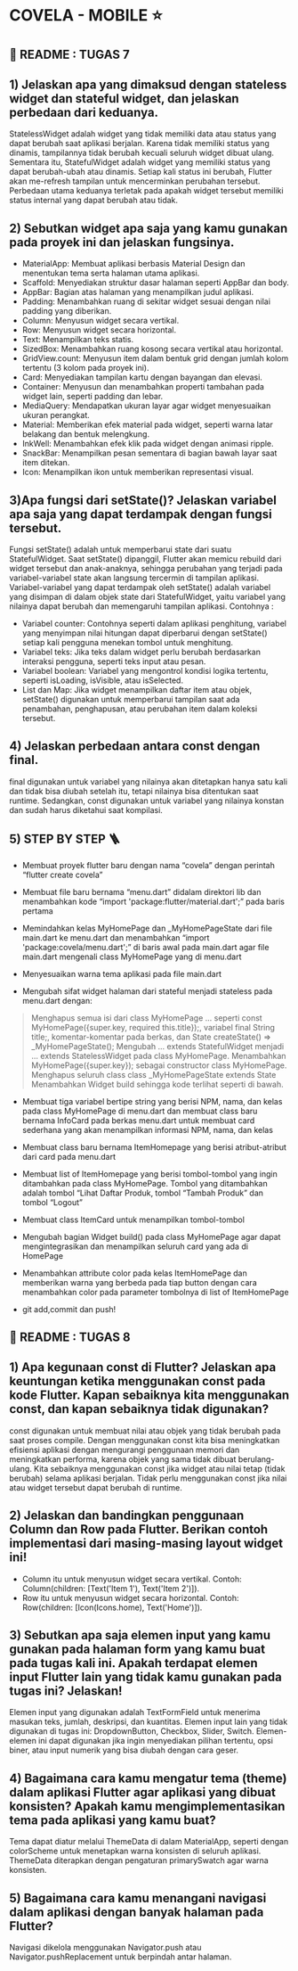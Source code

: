 # COVELA - MOBILE ⭐

## 🔵 README : TUGAS 7

## 1) Jelaskan apa yang dimaksud dengan stateless widget dan stateful widget, dan jelaskan perbedaan dari keduanya.

StatelessWidget adalah widget yang tidak memiliki data atau status yang dapat berubah saat aplikasi berjalan. Karena tidak memiliki status yang dinamis, tampilannya tidak berubah kecuali seluruh widget dibuat ulang. Sementara itu, StatefulWidget adalah widget yang memiliki status yang dapat berubah-ubah atau dinamis. Setiap kali status ini berubah, Flutter akan me-refresh tampilan untuk mencerminkan perubahan tersebut.
Perbedaan utama keduanya terletak pada apakah widget tersebut memiliki status internal yang dapat berubah atau tidak.

## 2) Sebutkan widget apa saja yang kamu gunakan pada proyek ini dan jelaskan fungsinya.
- MaterialApp: Membuat aplikasi berbasis Material Design dan menentukan tema serta halaman utama aplikasi.
- Scaffold: Menyediakan struktur dasar halaman seperti AppBar dan body.
- AppBar: Bagian atas halaman yang menampilkan judul aplikasi.
- Padding: Menambahkan ruang di sekitar widget sesuai dengan nilai padding yang diberikan.
- Column: Menyusun widget secara vertikal.
- Row: Menyusun widget secara horizontal.
- Text: Menampilkan teks statis.
- SizedBox: Menambahkan ruang kosong secara vertikal atau horizontal.
- GridView.count: Menyusun item dalam bentuk grid dengan jumlah kolom tertentu (3 kolom pada proyek ini).
- Card: Menyediakan tampilan kartu dengan bayangan dan elevasi.
- Container: Menyusun dan menambahkan properti tambahan pada widget lain, seperti padding dan lebar.
- MediaQuery: Mendapatkan ukuran layar agar widget menyesuaikan ukuran perangkat.
- Material: Memberikan efek material pada widget, seperti warna latar belakang dan bentuk melengkung.
- InkWell: Menambahkan efek klik pada widget dengan animasi ripple.
- SnackBar: Menampilkan pesan sementara di bagian bawah layar saat item ditekan.
- Icon: Menampilkan ikon untuk memberikan representasi visual.

## 3)Apa fungsi dari setState()? Jelaskan variabel apa saja yang dapat terdampak dengan fungsi tersebut.

Fungsi setState() adalah untuk memperbarui state dari suatu StatefulWidget. Saat setState() dipanggil, Flutter akan memicu rebuild dari widget tersebut dan anak-anaknya, sehingga perubahan yang terjadi pada variabel-variabel state akan langsung tercermin di tampilan aplikasi. 
Variabel-variabel yang dapat terdampak oleh setState() adalah variabel yang disimpan di dalam objek state dari StatefulWidget, yaitu variabel yang nilainya dapat berubah dan memengaruhi tampilan aplikasi.
Contohnya : 
- Variabel counter: Contohnya seperti dalam aplikasi penghitung, variabel yang menyimpan nilai hitungan dapat diperbarui dengan setState() setiap kali pengguna menekan tombol untuk menghitung.
- Variabel teks: Jika teks dalam widget perlu berubah berdasarkan interaksi pengguna, seperti teks input atau pesan.
- Variabel boolean: Variabel yang mengontrol kondisi logika tertentu, seperti isLoading, isVisible, atau isSelected.
- List dan Map: Jika widget menampilkan daftar item atau objek, setState() digunakan untuk memperbarui tampilan saat ada penambahan, penghapusan, atau perubahan item dalam koleksi tersebut.

## 4) Jelaskan perbedaan antara const dengan final.

final digunakan untuk variabel yang nilainya akan ditetapkan hanya satu kali dan tidak bisa diubah setelah itu, tetapi nilainya bisa ditentukan saat runtime. Sedangkan, const digunakan untuk variabel yang nilainya konstan dan sudah harus diketahui saat kompilasi. 

## 5) STEP BY STEP 🪜

- Membuat proyek flutter baru dengan nama “covela” dengan perintah “flutter create covela”
- Membuat file baru bernama “menu.dart” didalam direktori lib dan menambahkan kode “import 'package:flutter/material.dart';” pada baris pertama
- Memindahkan kelas MyHomePage dan _MyHomePageState dari file main.dart ke menu.dart dan menambahkan “import 'package:covela/menu.dart';” di baris awal pada main.dart agar file main.dart mengenali class MyHomePage yang di menu.dart
- Menyesuaikan warna tema aplikasi pada file main.dart

- Mengubah sifat widget halaman dari stateful menjadi stateless pada menu.dart dengan:
>Menghapus semua isi dari class MyHomePage ... seperti const MyHomePage({super.key, required this.title});, variabel final String title;, komentar-komentar pada berkas, dan State<MyHomePage> createState() => _MyHomePageState();
>Mengubah ... extends StatefulWidget menjadi ... extends StatelessWidget pada class MyHomePage.
>Menambahkan MyHomePage({super.key}); sebagai constructor class MyHomePage.
>Menghapus seluruh class class _MyHomePageState extends State<MyHomePage>
>Menambahkan Widget build sehingga kode terlihat seperti di bawah.

- Membuat tiga variabel bertipe string yang berisi NPM, nama, dan kelas pada class MyHomePage di menu.dart dan membuat class baru bernama InfoCard pada berkas menu.dart untuk membuat card sederhana yang akan menampilkan informasi NPM, nama, dan kelas 

- Membuat class baru bernama ItemHomepage yang berisi atribut-atribut dari card pada menu.dart
- Membuat list of ItemHomepage yang berisi tombol-tombol yang ingin ditambahkan pada class MyHomePage. Tombol yang ditambahkan adalah tombol “Lihat Daftar Produk, tombol “Tambah Produk” dan tombol “Logout”
- Membuat class ItemCard untuk menampilkan tombol-tombol
- Mengubah bagian Widget build() pada class MyHomePage agar dapat mengintegrasikan dan menampilkan seluruh card yang ada di HomePage
- Menambahkan attribute color pada kelas ItemHomePage dan memberikan warna yang berbeda pada tiap button dengan cara menambahkan color pada parameter tombolnya di list of ItemHomePage
- git add,commit dan push!


## 🔵 README : TUGAS 8

## 1) Apa kegunaan const di Flutter? Jelaskan apa keuntungan ketika menggunakan const pada kode Flutter. Kapan sebaiknya kita menggunakan const, dan kapan sebaiknya tidak digunakan?
const digunakan untuk membuat nilai atau objek yang tidak berubah pada saat proses compile. Dengan menggunakan const kita bisa meningkatkan efisiensi aplikasi dengan mengurangi penggunaan memori dan meningkatkan performa, karena objek yang sama tidak dibuat berulang-ulang. Kita sebaiknya menggunakan const jika widget atau nilai tetap (tidak berubah) selama aplikasi berjalan. Tidak perlu menggunakan const jika nilai atau widget tersebut dapat berubah di runtime.

## 2) Jelaskan dan bandingkan penggunaan Column dan Row pada Flutter. Berikan contoh implementasi dari masing-masing layout widget ini!
- Column itu untuk menyusun widget secara vertikal. Contoh: Column(children: [Text('Item 1'), Text('Item 2')]).
- Row itu untuk menyusun widget secara horizontal. Contoh: Row(children: [Icon(Icons.home), Text('Home')]).

## 3) Sebutkan apa saja elemen input yang kamu gunakan pada halaman form yang kamu buat pada tugas kali ini. Apakah terdapat elemen input Flutter lain yang tidak kamu gunakan pada tugas ini? Jelaskan!
Elemen input yang digunakan adalah TextFormField untuk menerima masukan teks, jumlah, deskripsi, dan kuantitas.
Elemen input lain yang tidak digunakan di tugas ini: DropdownButton, Checkbox, Slider, Switch. Elemen-elemen ini dapat digunakan jika ingin menyediakan pilihan tertentu, opsi biner, atau input numerik yang bisa diubah dengan cara geser.

## 4) Bagaimana cara kamu mengatur tema (theme) dalam aplikasi Flutter agar aplikasi yang dibuat konsisten? Apakah kamu mengimplementasikan tema pada aplikasi yang kamu buat?
Tema dapat diatur melalui ThemeData di dalam MaterialApp, seperti dengan colorScheme untuk menetapkan warna konsisten di seluruh aplikasi. ThemeData diterapkan dengan pengaturan primarySwatch agar warna konsisten.

## 5) Bagaimana cara kamu menangani navigasi dalam aplikasi dengan banyak halaman pada Flutter?
Navigasi dikelola menggunakan Navigator.push atau Navigator.pushReplacement untuk berpindah antar halaman.
